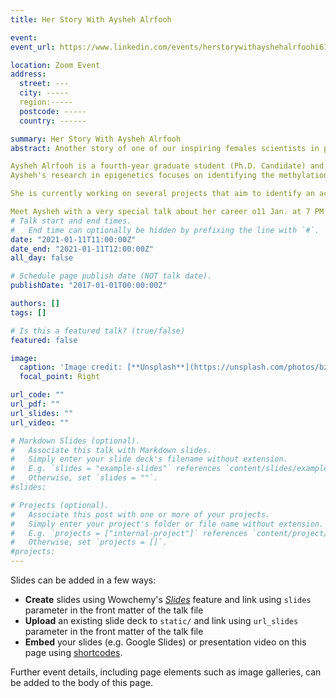 ```yaml
---
title: Her Story With Aysheh Alrfooh

event: 
event_url: https://www.linkedin.com/events/herstorywithayshehalrfoohi6752686267898621952/

location: Zoom Event 
address:
  street: ---
  city: -----
  region:-----
  postcode: -----
  country: ------

summary: Her Story With Aysheh Alrfooh
abstract: Another story of one of our inspiring females scientists in pharmacy

Aysheh Alrfooh is a fourth-year graduate student (Ph.D. Candidate) and Research Assistant in Dr. Gaine's lab in the Department of Pharmaceutical Sciences and Experimental Therapeutics (PSET) at the University of Iowa. Aysheh works under the supervision of Dr. Marie Gaine after joining her lab in June 2020.
Aysheh's research in epigenetics focuses on identifying the methylation profile for mental health disorders. 

She is currently working on several projects that aim to identify an accessible diagnostics and prognostics biomarker for mental health disorders (bipolar disorder, schizophrenia, and suicidal behavior) and to help to understand the biological mechanism that underlying these diseases.

Meet Aysheh with a very special talk about her career o11 Jan. at 7 PM ( Cairo Time ) on Zoom application
# Talk start and end times.
#   End time can optionally be hidden by prefixing the line with `#`.
date: "2021-01-11T11:00:00Z"
date_end: "2021-01-11T12:00:00Z"
all_day: false

# Schedule page publish date (NOT talk date).
publishDate: "2017-01-01T00:00:00Z"

authors: []
tags: []

# Is this a featured talk? (true/false)
featured: false

image:
  caption: 'Image credit: [**Unsplash**](https://unsplash.com/photos/bzdhc5b3Bxs)'
  focal_point: Right

url_code: ""
url_pdf: ""
url_slides: ""
url_video: ""

# Markdown Slides (optional).
#   Associate this talk with Markdown slides.
#   Simply enter your slide deck's filename without extension.
#   E.g. `slides = "example-slides"` references `content/slides/example-slides.md`.
#   Otherwise, set `slides = ""`.
#slides:

# Projects (optional).
#   Associate this post with one or more of your projects.
#   Simply enter your project's folder or file name without extension.
#   E.g. `projects = ["internal-project"]` references `content/project/deep-learning/index.md`.
#   Otherwise, set `projects = []`.
#projects:
---
```


Slides can be added in a few ways:

- **Create** slides using Wowchemy's [*Slides*](https://wowchemy.com/docs/managing-content/#create-slides) feature and link using `slides` parameter in the front matter of the talk file
- **Upload** an existing slide deck to `static/` and link using `url_slides` parameter in the front matter of the talk file
- **Embed** your slides (e.g. Google Slides) or presentation video on this page using [shortcodes](https://wowchemy.com/docs/writing-markdown-latex/).

Further event details, including page elements such as image galleries, can be added to the body of this page.
